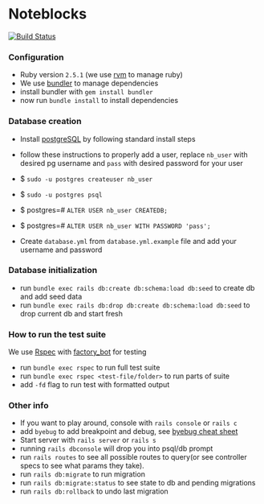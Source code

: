 # Noteblocks

[![Build Status](https://travis-ci.org/noteblocks/noteblocks.svg?branch=master)](https://travis-ci.org/noteblocks/noteblocks)

### Configuration
- Ruby version `2.5.1` (we use [rvm](https://rvm.io/) to manage ruby)
- We use [bundler](http://bundler.io/) to manage dependencies
- install bundler with `gem install bundler`
- now run `bundle install` to install dependencies

### Database creation
- Install [postgreSQL](http://postgresql.com/) by following standard install steps

- follow these instructions to properly add a user,
replace `nb_user` with desired pg username and `pass` with desired password for your user
- $ `sudo -u postgres createuser nb_user`
- $ `sudo -u postgres psql`
- $ postgres=# `ALTER USER nb_user CREATEDB;`
- $ postgres=# `ALTER USER nb_user WITH PASSWORD 'pass';`
- Create `database.yml` from `database.yml.example` file and add your username and password

### Database initialization
- run `bundle exec rails db:create db:schema:load db:seed` to create db and add seed data
- run `bundle exec rails db:drop db:create db:schema:load db:seed` to drop current db and start fresh

### How to run the test suite
We use [Rspec](http://rspec.info/) with [factory_bot](https://github.com/thoughtbot/factory_bot) for testing

- run `bundle exec rspec` to run full test suite
- run `bundle exec rspec <test-file/folder>` to run parts of suite
- add `-fd` flag to run test with formatted output

### Other info
- If you want to play around, console with `rails console` or `rails c`
- add `byebug` to add breakpoint and debug, see [byebug cheat sheet](https://github.com/deivid-rodriguez/byebug/blob/master/GUIDE.md)
- Start server with `rails server` or `rails s`
- running `rails dbconsole` will drop you into psql/db prompt
- run `rails routes` to see all possible routes to query(or see controller
  specs to see what params they take).
- run `rails db:migrate` to run migration
- run `rails db:migrate:status` to see state to db and pending migrations
- run `rails db:rollback` to undo last migration

